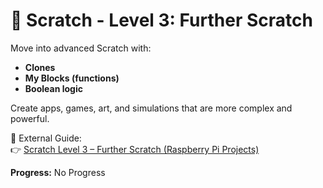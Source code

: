 # 🔵 Scratch - Level 3: Further Scratch

Move into advanced Scratch with:  
- **Clones**  
- **My Blocks (functions)**  
- **Boolean logic**  

Create apps, games, art, and simulations that are more complex and powerful.  

📖 External Guide:  
👉 [Scratch Level 3 – Further Scratch (Raspberry Pi Projects)](https://projects.raspberrypi.org/en/pathways/further-scratch)  

**Progress:** No Progress
